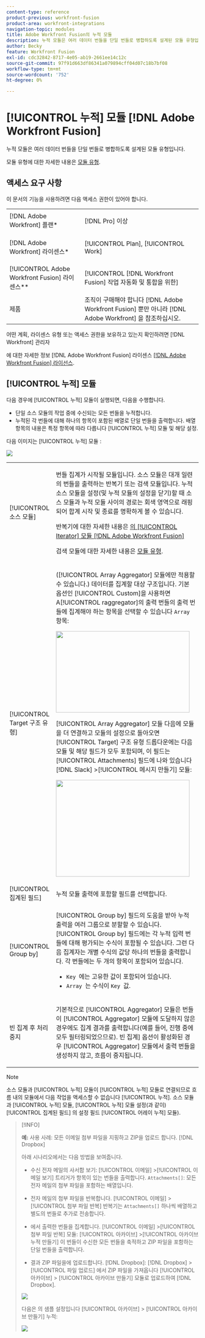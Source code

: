 ```yaml
---
content-type: reference
product-previous: workfront-fusion
product-area: workfront-integrations
navigation-topic: modules
title: Adobe Workfront Fusion의 누적 모듈
description: 누적 모듈은 여러 데이터 번들을 단일 번들로 병합하도록 설계된 모듈 유형입니다.
author: Becky
feature: Workfront Fusion
exl-id: cdc32842-8717-4e05-ab19-2661ee14c12c
source-git-commit: 97f91d663df86341a079894cff04d07c18b7bf08
workflow-type: tm+mt
source-wordcount: '752'
ht-degree: 0%

---
```


# [!UICONTROL 누적] 모듈 [!DNL Adobe Workfront Fusion]

누적 모듈은 여러 데이터 번들을 단일 번들로 병합하도록 설계된 모듈 유형입니다.

모듈 유형에 대한 자세한 내용은 [모듈 유형](../../workfront-fusion/modules/module-types.md).

## 액세스 요구 사항

이 문서의 기능을 사용하려면 다음 액세스 권한이 있어야 합니다.

<table style="table-layout:auto">
 <col> 
 <col> 
 <tbody> 
  <tr> 
    <td role="rowheader">[!DNL Adobe Workfront] 플랜*</td> 
   <td> <p>[!DNL Pro] 이상</p> </td> 
  </tr> 
  <tr data-mc-conditions=""> 
   <td role="rowheader">[!DNL Adobe Workfront] 라이센스*</td> 
   <td> <p>[!UICONTROL Plan], [!UICONTROL Work]</p> </td> 
  </tr> 
  <tr> 
   <td role="rowheader">[!UICONTROL Adobe Workfront Fusion] 라이센스**</td> 
   <td> <p>[!UICONTROL [!DNL Workfront Fusion] 작업 자동화 및 통합을 위한] </p>  </td> 
  </tr> 
  <tr> 
   <td role="rowheader">제품</td> 
   <td>조직이 구매해야 합니다 [!DNL Adobe Workfront Fusion] 뿐만 아니라 [!DNL Adobe Workfront] 을 참조하십시오.</td> 
  </tr> 
 </tbody> 
</table>

어떤 계획, 라이센스 유형 또는 액세스 권한을 보유하고 있는지 확인하려면 [!DNL Workfront] 관리자

에 대한 자세한 정보 [!DNL Adobe Workfront Fusion] 라이센스 [[!DNL Adobe Workfront Fusion] 라이선스](../../workfront-fusion/get-started/license-automation-vs-integration.md).

## [!UICONTROL 누적] 모듈

다음 경우에 [!UICONTROL 누적] 모듈이 실행되면, 다음을 수행합니다.

* 단일 소스 모듈의 작업 중에 수신되는 모든 번들을 누적합니다.
* 누적된 각 번들에 대해 하나의 항목이 포함된 배열로 단일 번들을 출력합니다. 배열 항목의 내용은 특정 항목에 따라 다릅니다 [!UICONTROL 누적] 모듈 및 해당 설정.

다음 이미지는 [!UICONTROL 누적] 모듈 :

![](assets/array-aggregator-350x190.png)

<table style="table-layout:auto">
 <col> 
 <col> 
 <tbody> 
  <tr> 
   <td> <p>[!UICONTROL 소스 모듈]</p> </td> 
   <td> <p>번들 집계가 시작될 모듈입니다. 소스 모듈은 대개 일련의 번들을 출력하는 반복기 또는 검색 모듈입니다. 누적 소스 모듈을 설정(및 누적 모듈의 설정을 닫기)할 때 소스 모듈과 누적 모듈 사이의 경로는 회색 영역으로 래핑되어 합계 시작 및 종료를 명확하게 볼 수 있습니다. 
   </p> <p>반복기에 대한 자세한 내용은 <a href="../../workfront-fusion/modules/iterator-module.md" class="MCXref xref">의 [!UICONTROL Iterator] 모듈 [!DNL Adobe Workfront Fusion]</a></p> <p>검색 모듈에 대한 자세한 내용은 <a href="../../workfront-fusion/modules/module-types.md" class="MCXref xref">모듈 유형</a>.</p> </td> 
  </tr> 
  <tr> 
   <td> <p>[!UICONTROL Target 구조 유형]</p> </td> 
   <td> <p>([!UICONTROL Array Aggregator] 모듈에만 적용할 수 있습니다.) 데이터를 집계할 대상 구조입니다. 기본 옵션인 [!UICONTROL Custom]을 사용하면 A[!UICONTROL raggregator]의 출력 번들의 출력 번들에 집계해야 하는 항목을 선택할 수 있습니다 <code>Array </code>항목:</p> <p> <img src="assets/output-bundle's-array-item-350x213.png" style="width: 350;height: 213;"> </p> <p>[!UICONTROL Array Aggregator] 모듈 다음에 모듈을 더 연결하고 모듈의 설정으로 돌아오면 [!UICONTROL Target] 구조 유형 드롭다운에는 다음 모듈 및 해당 필드가 모두 포함되며, 이 필드는 [!UICONTROL Attachments] 필드에 나와 있습니다 [!DNL Slack] &gt;[!UICONTROL 메시지 만들기] 모듈:</p> <p> <img src="assets/array-aggregator-slack-350x253.png" style="width: 350;height: 253;"> </p> </td> 
  </tr> 
  <tr> 
   <td>[!UICONTROL 집계된 필드]</td> 
   <td>누적 모듈 출력에 포함할 필드를 선택합니다.</td> 
  </tr> 
  <tr> 
   <td> <p>[!UICONTROL Group by]</p> </td> 
   <td> <p>[!UICONTROL Group by] 필드의 도움을 받아 누적 출력을 여러 그룹으로 분할할 수 있습니다. [!UICONTROL Group by] 필드에는 각 누적 입력 번들에 대해 평가되는 수식이 포함될 수 있습니다. 그런 다음 집계자는 개별 수식의 값당 하나의 번들을 출력합니다. 각 번들에는 두 개의 항목이 포함되어 있습니다.</p> 
    <ul> 
     <li><code>Key </code>에는 고유한 값이 포함되어 있습니다.</li> 
     <li><code>Array </code>는 수식이 <code>Key </code>값.</li> 
    </ul> </td> 
  </tr> 
  <tr> 
   <td> <p>빈 집계 후 처리 중지</p> </td> 
   <td> <p>기본적으로 [!UICONTROL Aggregator] 모듈은 번들이 [!UICONTROL Aggregator] 모듈에 도달하지 않은 경우에도 집계 결과를 출력합니다(예를 들어, 진행 중에 모두 필터링되었으므로). 빈 집계] 옵션이 활성화된 경우 [!UICONTROL Aggregator] 모듈에서 출력 번들을 생성하지 않고, 흐름이 중지됩니다.</p> </td> 
  </tr> 
 </tbody> 
</table>

>[!NOTE]
>
>소스 모듈과 [!UICONTROL 누적] 모듈이 [!UICONTROL 누적] 모듈로 연결되므로 흐름 내의 모듈에서 다음 작업을 액세스할 수 없습니다 [!UICONTROL 누적]. 소스 모듈과 [!UICONTROL 누적] 모듈, [!UICONTROL 누적] 모듈 설정(과 같이) [!UICONTROL 집계된 필드] 의 설정 필드 [!UICONTROL 어레이 누적] 모듈).


>[!INFO]
>
>**예:** 사용 사례: 모든 이메일 첨부 파일을 지핑하고 ZIP을 업로드 합니다. [!DNL Dropbox]
>
>아래 시나리오에서는 다음 방법을 보여줍니다.
>
>* 수신 전자 메일의 사서함 보기: [!UICONTROL 이메일] >[!UICONTROL 이메일 보기] 트리거가 항목이 있는 번들을 출력합니다. `Attachments[]`: 모든 전자 메일의 첨부 파일을 포함하는 배열입니다.
>
>* 전자 메일의 첨부 파일을 반복합니다. [!UICONTROL 이메일] >[!UICONTROL 첨부 파일 반복] 반복기는 `Attachments[]` 하나씩 배열하고 별도의 번들로 추가로 전송합니다.
>
>* 에서 출력한 번들을 집계합니다. [!UICONTROL 이메일] >[!UICONTROL 첨부 파일 반복] 모듈: [!UICONTROL 아카이브] >[!UICONTROL 아카이브 누적 만들기] 이 번들이 수신한 모든 번들을 축적하고 ZIP 파일을 포함하는 단일 번들을 출력합니다.
>
>* 결과 ZIP 파일을에 업로드합니다. [!DNL Dropbox]: [!DNL Dropbox] > [!UICONTROL 파일 업로드] 에서 ZIP 파일을 가져옵니다 [!UICONTROL 아카이브] > [!UICONTROL 아카이브 만들기] 모듈로 업로드하여 [!DNL Dropbox].
>
>![](assets/dropbox-archive-350x87.png)
>
>다음은 의 샘플 설정입니다 [!UICONTROL 아카이브] > [!UICONTROL 아카이브 만들기] 누적:
>
>![](assets/archive-create-an-archive-350x484.png)
